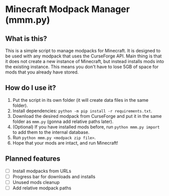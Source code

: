# Minecraft Modpack Manager (mmm.py)

## What is this?

This is a simple script to manage modpacks for Minecraft. It is designed to be used with any modpack that uses the CurseForge API. Main thing is that it does not create a new instance of Minecraft, but instead installs mods into the existing instance. This means you don't have to lose 5GB of space for mods that you already have stored.

## How do I use it?

1. Put the script in its own folder (it will create data files in the same folder).
2. Install dependencies: `python -m pip install -r requirements.txt`.
3. Download the desired modpack from CurseForge and put it in the same folder as `mmm.py` (gonna add relative paths later).
4. (Optional) If you have installed mods before, run `python mmm.py import` to add them to the internal database.
5. Run `python mmm.py <modpack zip file>`.
6. Hope that your mods are intact, and run Minecraft!

## Planned features

- [ ] Install modpacks from URLs
- [ ] Progress bar for downloads and installs
- [ ] Unused mods cleanup
- [ ] Add relative modpack paths